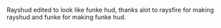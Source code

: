 Rayshud edited to look like funke hud, thanks alot to raysfire for making rayshud and funke for making funke hud.